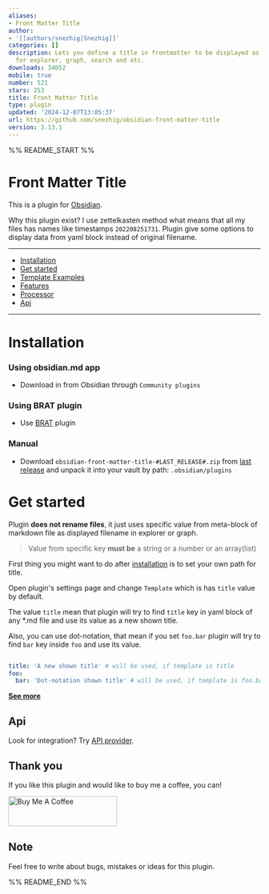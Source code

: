 ```yaml
---
aliases:
- Front Matter Title
author:
- '[[authors/snezhig|Snezhig]]'
categories: []
description: Lets you define a title in frontmatter to be displayed as the filename
  for explorer, graph, search and etc.
downloads: 34052
mobile: true
number: 521
stars: 253
title: Front Matter Title
type: plugin
updated: '2024-12-07T13:05:37'
url: https://github.com/snezhig/obsidian-front-matter-title
version: 3.13.1
---
```


%% README_START %%

# Front Matter Title

This is a plugin for [Obsidian](https://obsidian.md).

Why this plugin exist? I use zettelkasten method what means that all my files has names like timestamps `202208251731`.
Plugin give some options to display data from yaml block instead of original filename.

---

- [Installation](#installation)
- [Get started](#get-started)
- [Template Examples](./docs/TemplateExamples.md)
- [Features](./docs/Features.md)
- [Processor](./docs/Processor.md)
- [Api](#api)

---

# Installation

### Using obsidian.md app

* Download in from Obsidian through `Community plugins`

### Using BRAT plugin

* Use [BRAT](https://github.com/TfTHacker/obsidian42-brat) plugin

### Manual

* Download `obsidian-front-matter-title-#LAST_RELEASE#.zip`
  from [last release](https://github.com/Snezhig/obsidian-front-matter-title/releases/latest/) and unpack it into your
  vault by path: `.obsidian/plugins`

# Get started

Plugin **does not rename files**,
it just uses specific value from meta-block of markdown file as displayed filename in explorer or graph.

> Value from specific key **must be** a string or a number or an array(list)

First thing you might want to do after [installation](#installation) is to set your own path for title.

Open plugin's settings page and change `Template` which is has `title` value by default.

The value `title` mean that plugin will try to find `title` key in yaml block of any *.md file and use its value as a
new shown title.

Also, you can use dot-notation, that mean if you set `foo.bar` plugin will try to find `bar` key inside `foo` and use
its value.

```yaml

title: 'A new shown title' # will be used, if template is title 
foo:
  bar: 'Dot-notation shown title' # will be used, if template is foo.bar
```

[**See more**](./docs/TemplateExamples.md)

## Api

Look for integration? Try [API provider](https://github.com/Snezhig/front-matter-plguin-api-provider).

## Thank you

If you like this plugin and would like to buy me a coffee, you can!

<a href="https://www.buymeacoffee.com/snezhig" target="_blank">
<img src="https://cdn.buymeacoffee.com/buttons/v2/default-violet.png" alt="Buy Me A Coffee" style="height: 60px !important;width: 217px !important;" >
</a>

## Note

Feel free to write about bugs, mistakes or ideas for this plugin.


%% README_END %%